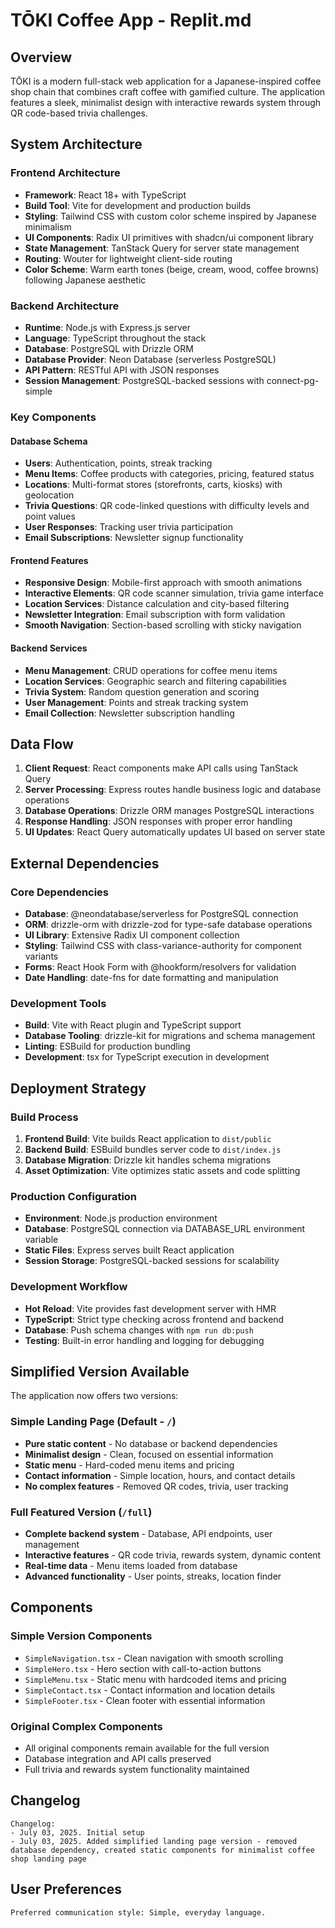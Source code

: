 # TŌKI Coffee App - Replit.md

## Overview

TŌKI is a modern full-stack web application for a Japanese-inspired coffee shop chain that combines craft coffee with gamified culture. The application features a sleek, minimalist design with interactive rewards system through QR code-based trivia challenges.

## System Architecture

### Frontend Architecture
- **Framework**: React 18+ with TypeScript
- **Build Tool**: Vite for development and production builds
- **Styling**: Tailwind CSS with custom color scheme inspired by Japanese minimalism
- **UI Components**: Radix UI primitives with shadcn/ui component library
- **State Management**: TanStack Query for server state management
- **Routing**: Wouter for lightweight client-side routing
- **Color Scheme**: Warm earth tones (beige, cream, wood, coffee browns) following Japanese aesthetic

### Backend Architecture
- **Runtime**: Node.js with Express.js server
- **Language**: TypeScript throughout the stack
- **Database**: PostgreSQL with Drizzle ORM
- **Database Provider**: Neon Database (serverless PostgreSQL)
- **API Pattern**: RESTful API with JSON responses
- **Session Management**: PostgreSQL-backed sessions with connect-pg-simple

### Key Components

#### Database Schema
- **Users**: Authentication, points, streak tracking
- **Menu Items**: Coffee products with categories, pricing, featured status
- **Locations**: Multi-format stores (storefronts, carts, kiosks) with geolocation
- **Trivia Questions**: QR code-linked questions with difficulty levels and point values
- **User Responses**: Tracking user trivia participation
- **Email Subscriptions**: Newsletter signup functionality

#### Frontend Features
- **Responsive Design**: Mobile-first approach with smooth animations
- **Interactive Elements**: QR code scanner simulation, trivia game interface
- **Location Services**: Distance calculation and city-based filtering
- **Newsletter Integration**: Email subscription with form validation
- **Smooth Navigation**: Section-based scrolling with sticky navigation

#### Backend Services
- **Menu Management**: CRUD operations for coffee menu items
- **Location Services**: Geographic search and filtering capabilities
- **Trivia System**: Random question generation and scoring
- **User Management**: Points and streak tracking system
- **Email Collection**: Newsletter subscription handling

## Data Flow

1. **Client Request**: React components make API calls using TanStack Query
2. **Server Processing**: Express routes handle business logic and database operations
3. **Database Operations**: Drizzle ORM manages PostgreSQL interactions
4. **Response Handling**: JSON responses with proper error handling
5. **UI Updates**: React Query automatically updates UI based on server state

## External Dependencies

### Core Dependencies
- **Database**: @neondatabase/serverless for PostgreSQL connection
- **ORM**: drizzle-orm with drizzle-zod for type-safe database operations
- **UI Library**: Extensive Radix UI component collection
- **Styling**: Tailwind CSS with class-variance-authority for component variants
- **Forms**: React Hook Form with @hookform/resolvers for validation
- **Date Handling**: date-fns for date formatting and manipulation

### Development Tools
- **Build**: Vite with React plugin and TypeScript support
- **Database Tooling**: drizzle-kit for migrations and schema management
- **Linting**: ESBuild for production bundling
- **Development**: tsx for TypeScript execution in development

## Deployment Strategy

### Build Process
1. **Frontend Build**: Vite builds React application to `dist/public`
2. **Backend Build**: ESBuild bundles server code to `dist/index.js`
3. **Database Migration**: Drizzle kit handles schema migrations
4. **Asset Optimization**: Vite optimizes static assets and code splitting

### Production Configuration
- **Environment**: Node.js production environment
- **Database**: PostgreSQL connection via DATABASE_URL environment variable
- **Static Files**: Express serves built React application
- **Session Storage**: PostgreSQL-backed sessions for scalability

### Development Workflow
- **Hot Reload**: Vite provides fast development server with HMR
- **TypeScript**: Strict type checking across frontend and backend
- **Database**: Push schema changes with `npm run db:push`
- **Testing**: Built-in error handling and logging for debugging

## Simplified Version Available

The application now offers two versions:

### Simple Landing Page (Default - `/`)
- **Pure static content** - No database or backend dependencies
- **Minimalist design** - Clean, focused on essential information
- **Static menu** - Hard-coded menu items and pricing
- **Contact information** - Simple location, hours, and contact details
- **No complex features** - Removed QR codes, trivia, user tracking

### Full Featured Version (`/full`)
- **Complete backend system** - Database, API endpoints, user management
- **Interactive features** - QR code trivia, rewards system, dynamic content
- **Real-time data** - Menu items loaded from database
- **Advanced functionality** - User points, streaks, location finder

## Components

### Simple Version Components
- `SimpleNavigation.tsx` - Clean navigation with smooth scrolling
- `SimpleHero.tsx` - Hero section with call-to-action buttons
- `SimpleMenu.tsx` - Static menu with hardcoded items and pricing
- `SimpleContact.tsx` - Contact information and location details
- `SimpleFooter.tsx` - Clean footer with essential information

### Original Complex Components
- All original components remain available for the full version
- Database integration and API calls preserved
- Full trivia and rewards system functionality maintained

## Changelog

```
Changelog:
- July 03, 2025. Initial setup
- July 03, 2025. Added simplified landing page version - removed database dependency, created static components for minimalist coffee shop landing page
```

## User Preferences

```
Preferred communication style: Simple, everyday language.
```